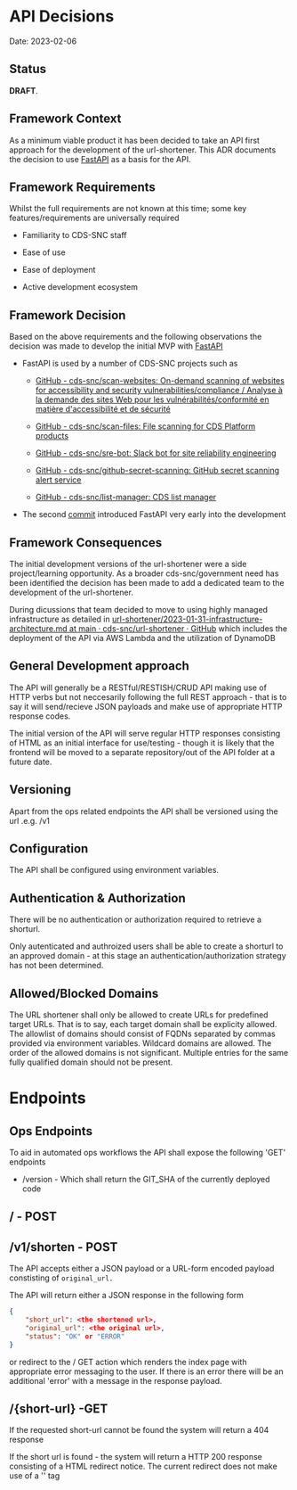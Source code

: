# API Decisions

Date: 2023-02-06

## Status

**DRAFT**.

## Framework Context

As a minimum viable product it has been decided to take an API first approach for the development of the url-shortener. This ADR documents the decision to use [FastAPI](https://fastapi.tiangolo.com) as a basis for the API.

## Framework Requirements

Whilst the full requirements are not known at this time; some key features/requirements are universally required

- Familiarity to CDS-SNC staff

- Ease of use

- Ease of deployment

- Active development ecosystem

## Framework Decision

Based on the above requirements and the following observations the decision was made to develop the initial MVP with [FastAPI](https://fastapi.tiangolo.com)

- FastAPI is used by a number of CDS-SNC projects such as
  
  - [GitHub - cds-snc/scan-websites: On-demand scanning of websites for accessibility and security vulnerabilities/compliance / Analyse à la demande des sites Web pour les vulnérabilités/conformité en matière d&#39;accessibilité et de sécurité](https://github.com/cds-snc/scan-websites)
  
  - [GitHub - cds-snc/scan-files: File scanning for CDS Platform products](https://github.com/cds-snc/scan-files)
  
  - [GitHub - cds-snc/sre-bot: Slack bot for site reliability engineering](https://github.com/cds-snc/sre-bot)
  
  - [GitHub - cds-snc/github-secret-scanning: GitHub secret scanning alert service](https://github.com/cds-snc/github-secret-scanning)
  
  - [GitHub - cds-snc/list-manager: CDS list manager](https://github.com/cds-snc/list-manager)

- The second [commit](https://github.com/cds-snc/url-shortener/commit/ad07b0e556725da102665361fc90f90503bc783a) introduced FastAPI very early into the development

## Framework Consequences

The initial development versions of the url-shortener were a side project/learning opportunity. As a broader cds-snc/government need has been identified the decision has been made to add a dedicated team to the development of the url-shortener.

During dicussions that team decided to move to using highly managed infrastructure as detailed in [url-shortener/2023-01-31-infrastructure-architecture.md at main · cds-snc/url-shortener · GitHub](https://github.com/cds-snc/url-shortener/blob/main/adr/2023-01-31-infrastructure-architecture.md) which includes the deployment of the API via AWS Lambda and the utilization of DynamoDB

## General Development approach

The API will generally be a RESTful/RESTISH/CRUD API making use of HTTP verbs but not neccesarily following the full REST approach - that is to say it will send/recieve JSON payloads and make use of appropriate HTTP response codes.

The initial version of the API will serve regular HTTP responses consisting of HTML as an initial interface for use/testing - though it is likely that the frontend will be moved to a separate repository/out of the API folder at a future date.

## Versioning

Apart from the ops related endpoints the API shall be versioned using the url .e.g. /v1

## Configuration

The API shall be configured using environment variables.

## Authentication & Authorization

There will be no authentication or authorization required to retrieve a shorturl.

Only autenticated and authroized users shall be able to create a shorturl to an approved domain - at this stage an authentication/authorization strategy has not been determined.

## Allowed/Blocked Domains

The URL shortener shall only be allowed to create URLs for predefined target URLs. That is to say, each target domain shall be explicity allowed. The allowlist of domains should consist of FQDNs separated by commas provided via environment variables. Wildcard domains are allowed. The order of the allowed domains is not significant. Multiple entries for the same fully qualified domain should not be present.

# Endpoints

## Ops Endpoints

To aid in automated ops workflows the API shall expose the following 'GET' endpoints

* /version - Which shall return the GIT_SHA of the currently deployed code

## / - POST

## /v1/shorten - POST

The API accepts either a JSON payload or a URL-form encoded payload constisting of `original_url.`



The API will return either a JSON response in the following form

```json
{
    "short_url": <the shortened url>,
    "original_url": <the original url>,
    "status": "OK" or "ERROR"
}
```

or redirect to the / GET action which renders the index page with appropriate error messaging to the user. If there is an error there will be an additional 'error' with a message in the response payload.



## /{short-url} -GET

If the requested short-url cannot be found the system will return a 404 response

If the short url is found - the system will return a HTTP 200 response consisting of a HTML redirect notice. The current redirect does not make use of a '<meta http-equiv="refresh" content="10; url='https://canada.ca'" />' tag

